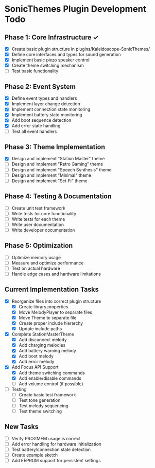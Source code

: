 # SonicThemes Plugin Development Todo

## Phase 1: Core Infrastructure ✓
- [x] Create basic plugin structure in plugins/Kaleidoscope-SonicThemes/
- [x] Define core interfaces and types for sound generation
- [x] Implement basic piezo speaker control
- [x] Create theme switching mechanism
- [ ] Test basic functionality

## Phase 2: Event System
- [x] Define event types and handlers
- [x] Implement layer change detection
- [x] Implement connection state monitoring
- [x] Implement battery state monitoring
- [x] Add boot sequence detection
- [x] Add error state handling
- [ ] Test all event handlers

## Phase 3: Theme Implementation
- [x] Design and implement "Station Master" theme
- [ ] Design and implement "Retro Gaming" theme
- [ ] Design and implement "Speech Synthesis" theme
- [ ] Design and implement "Minimal" theme
- [ ] Design and implement "Sci-Fi" theme

## Phase 4: Testing & Documentation
- [ ] Create unit test framework
- [ ] Write tests for core functionality
- [ ] Write tests for each theme
- [ ] Write user documentation
- [ ] Write developer documentation

## Phase 5: Optimization
- [ ] Optimize memory usage
- [ ] Measure and optimize performance
- [ ] Test on actual hardware
- [ ] Handle edge cases and hardware limitations

## Current Implementation Tasks
- [x] Reorganize files into correct plugin structure
  - [x] Create library.properties
  - [x] Move MelodyPlayer to separate files
  - [x] Move Theme to separate file
  - [x] Create proper include hierarchy
  - [x] Update include paths

- [x] Complete StationMasterTheme
  - [x] Add disconnect melody
  - [x] Add charging melodies
  - [x] Add battery warning melody
  - [x] Add boot melody
  - [x] Add error melody

- [x] Add Focus API Support
  - [x] Add theme switching commands
  - [x] Add enable/disable commands
  - [ ] Add volume control (if possible)

- [ ] Testing
  - [ ] Create basic test framework
  - [ ] Test tone generation
  - [ ] Test melody sequencing
  - [ ] Test theme switching

## New Tasks
- [ ] Verify PROGMEM usage is correct
- [ ] Add error handling for hardware initialization
- [ ] Test battery/connection state detection
- [ ] Create example sketch
- [ ] Add EEPROM support for persistent settings

